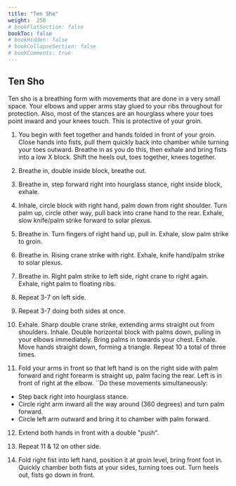 ```yaml
---
title: "Ten Sho"
weight:  250
# bookFlatSection: false
bookToc: false
# bookHidden: false
# bookCollapseSection: false
# bookComments: true
---
```

## Ten Sho
Ten sho is a breathing form with movements that are 
done in a very small space. Your elbows and upper arms
stay glued to your ribs throughout for protection. Also,
most of the stances are an hourglass where your toes point inward
and your knees touch. This is protective of your groin.

1.  You begin with feet together and hands folded in
front of your groin.  Close hands into fists, pull them
quickly back into chamber while turning your toes outward.
Breathe in as you do this, then exhale and bring fists into a 
low X block. Shift the heels out, toes together, knees together.

2.  Breathe in, double inside block, breathe out.

3.  Breathe in, step forward right into hourglass stance,
right inside block, exhale.

4.  Inhale, circle block with right hand, palm down from
right shoulder. Turn palm up, circle other way, 
pull back into crane hand to the rear. Exhale,
slow knife/palm strike forward to solar plexus.

5.  Breathe in. Turn fingers of right hand up,
pull in. Exhale, slow palm strike to groin.

6.  Breathe in. Rising crane strike with right.
Exhale, knife hand/palm strike to solar plexus. 

7.  Breathe in. Right palm strike to left side,
right crane to right again. Exhale, right palm 
to floating ribs. 

8.  Repeat 3-7 on left side.

9.  Repeat 3-7 doing both sides at once.

10. Exhale. Sharp double crane strike, extending
arms straight out from shoulders.  Inhale. Double 
horizontal block with palms down, pulling in your 
elbows immediately. Bring palms in towards your chest.
Exhale. Move hands straight down, forming a triangle.
Repeat 10 a total of three times.

11.  Fold your arms in front so that left hand is
on the right side with palm forward and right forearm
is straight up, palm facing the rear. Left is in front of right at the elbow. ``Do these movements 
simultaneously:

-  Step back right into hourglass stance.
-  Circle right arm inward all the way around (360 degrees) and turn palm forward.
-  Circle left arm outward and bring it to chamber with palm forward.

12.  Extend both hands in front with a double "push".

13.  Repeat 11 & 12 on other side.

14.  Fold right fist into left hand, position it at groin level,
bring front foot in.  Quickly chamber both fists at your sides, turning toes out.
Turn heels out, fists go down in front. 
